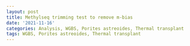 ```yaml
---
layout: post
title: Methylseq trimming test to remove m-bias
date: '2021-11-16'
categories: Analysis, WGBS, Porites astreoides, Thermal transplant
tags: WGBS, Porites astreoides, Thermal transplant
---
```

